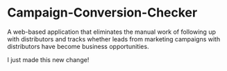 # Campaign-Conversion-Checker
A web-based application that eliminates the manual work of following up with distributors and tracks whether leads from marketing campaigns with distributors have become business opportunities.

I just made this new change!

